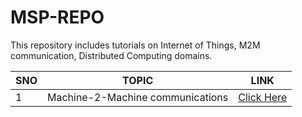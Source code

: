 # MSP-REPO
This repository includes tutorials on Internet of Things, M2M communication, Distributed Computing domains.

| **SNO**  | **TOPIC**  | **LINK**  |
|---|---|---|
| 1  | Machine-2-Machine communications  | [Click Here](m2m-communications/index.md)  |
